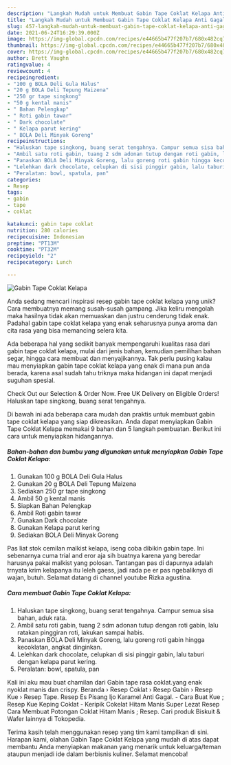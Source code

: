 ```yaml
---
description: "Langkah Mudah untuk Membuat Gabin Tape Coklat Kelapa Anti Gagal"
title: "Langkah Mudah untuk Membuat Gabin Tape Coklat Kelapa Anti Gagal"
slug: 457-langkah-mudah-untuk-membuat-gabin-tape-coklat-kelapa-anti-gagal
date: 2021-06-24T16:29:39.000Z
image: https://img-global.cpcdn.com/recipes/e44665b477f207b7/680x482cq70/gabin-tape-coklat-kelapa-foto-resep-utama.jpg
thumbnail: https://img-global.cpcdn.com/recipes/e44665b477f207b7/680x482cq70/gabin-tape-coklat-kelapa-foto-resep-utama.jpg
cover: https://img-global.cpcdn.com/recipes/e44665b477f207b7/680x482cq70/gabin-tape-coklat-kelapa-foto-resep-utama.jpg
author: Brett Vaughn
ratingvalue: 4
reviewcount: 4
recipeingredient:
- "100 g BOLA Deli Gula Halus"
- "20 g BOLA Deli Tepung Maizena"
- "250 gr tape singkong"
- "50 g kental manis"
- " Bahan Pelengkap"
- " Roti gabin tawar"
- " Dark chocolate"
- " Kelapa parut kering"
- " BOLA Deli Minyak Goreng"
recipeinstructions:
- "Haluskan tape singkong, buang serat tengahnya. Campur semua sisa bahan, aduk rata."
- "Ambil satu roti gabin, tuang 2 sdm adonan tutup dengan roti gabin, lalu ratakan pinggiran roti, lakukan sampai habis."
- "Panaskan BOLA Deli Minyak Goreng, lalu goreng roti gabin hingga kecoklatan, angkat dinginkan."
- "Lelehkan dark chocolate, celupkan di sisi pinggir gabin, lalu taburi dengan kelapa parut kering."
- "Peralatan: bowl, spatula, pan"
categories:
- Resep
tags:
- gabin
- tape
- coklat

katakunci: gabin tape coklat 
nutrition: 280 calories
recipecuisine: Indonesian
preptime: "PT13M"
cooktime: "PT32M"
recipeyield: "2"
recipecategory: Lunch

---
```



![Gabin Tape Coklat Kelapa](https://img-global.cpcdn.com/recipes/e44665b477f207b7/680x482cq70/gabin-tape-coklat-kelapa-foto-resep-utama.jpg)

Anda sedang mencari inspirasi resep gabin tape coklat kelapa yang unik? Cara membuatnya memang susah-susah gampang. Jika keliru mengolah maka hasilnya tidak akan memuaskan dan justru cenderung tidak enak. Padahal gabin tape coklat kelapa yang enak seharusnya punya aroma dan cita rasa yang bisa memancing selera kita.

Ada beberapa hal yang sedikit banyak mempengaruhi kualitas rasa dari gabin tape coklat kelapa, mulai dari jenis bahan, kemudian pemilihan bahan segar, hingga cara membuat dan menyajikannya. Tak perlu pusing kalau mau menyiapkan gabin tape coklat kelapa yang enak di mana pun anda berada, karena asal sudah tahu triknya maka hidangan ini dapat menjadi suguhan spesial.

Check Out our Selection &amp; Order Now. Free UK Delivery on Eligible Orders! Haluskan tape singkong, buang serat tengahnya.


Di bawah ini ada beberapa cara mudah dan praktis untuk membuat gabin tape coklat kelapa yang siap dikreasikan. Anda dapat menyiapkan Gabin Tape Coklat Kelapa memakai 9 bahan dan 5 langkah pembuatan. Berikut ini cara untuk menyiapkan hidangannya.

<!--inarticleads1-->

##### Bahan-bahan dan bumbu yang digunakan untuk menyiapkan Gabin Tape Coklat Kelapa:

1. Gunakan 100 g BOLA Deli Gula Halus
1. Gunakan 20 g BOLA Deli Tepung Maizena
1. Sediakan 250 gr tape singkong
1. Ambil 50 g kental manis
1. Siapkan  Bahan Pelengkap
1. Ambil  Roti gabin tawar
1. Gunakan  Dark chocolate
1. Gunakan  Kelapa parut kering
1. Sediakan  BOLA Deli Minyak Goreng


Pas liat stok cemilan malkist kelapa, iseng coba dibikin gabin tape. Ini sebenarnya cuma trial and eror aja sih buatnya karena yang beredar harusnya pakai malkist yang polosan. Tantangan pas di dapurnya adalah trnyata krim kelapanya itu leleh gaess, jadi rada pe er pas ngebaliknya di wajan, butuh. Selamat datang di channel youtube Rizka agustina. 

<!--inarticleads2-->

##### Cara membuat Gabin Tape Coklat Kelapa:

1. Haluskan tape singkong, buang serat tengahnya. Campur semua sisa bahan, aduk rata.
1. Ambil satu roti gabin, tuang 2 sdm adonan tutup dengan roti gabin, lalu ratakan pinggiran roti, lakukan sampai habis.
1. Panaskan BOLA Deli Minyak Goreng, lalu goreng roti gabin hingga kecoklatan, angkat dinginkan.
1. Lelehkan dark chocolate, celupkan di sisi pinggir gabin, lalu taburi dengan kelapa parut kering.
1. Peralatan: bowl, spatula, pan


Kali ini aku mau buat chamilan dari Gabin tape rasa coklat.yang enak nyoklat manis dan crispy. Beranda › Resep Coklat › Resep Gabin › Resep Kue › Resep Tape. Resep Es Pisang Ijo Karamel Anti Gagal. - Cara Buat Kue ; Resep Kue Keping Coklat - Keripik Cokelat Hitam Manis Super Lezat Resep Cara Membuat Potongan Coklat Hitam Manis ; Resep. Cari produk Biskuit &amp; Wafer lainnya di Tokopedia. 

Terima kasih telah menggunakan resep yang tim kami tampilkan di sini. Harapan kami, olahan Gabin Tape Coklat Kelapa yang mudah di atas dapat membantu Anda menyiapkan makanan yang menarik untuk keluarga/teman ataupun menjadi ide dalam berbisnis kuliner. Selamat mencoba!
